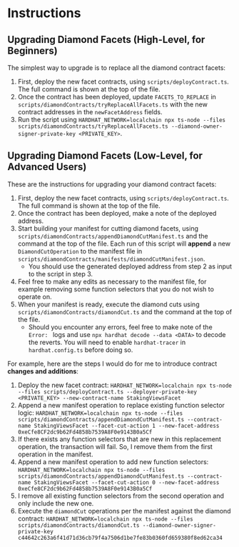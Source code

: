 # Instructions

## Upgrading Diamond Facets (High-Level, for Beginners)

The simplest way to upgrade is to replace all the diamond contract facets:

1. First, deploy the new facet contracts, using `scripts/deployContract.ts`. The full command is shown at the top of the file.
2. Once the contract has been deployed, update `FACETS_TO_REPLACE` in `scripts/diamondContracts/tryReplaceAllFacets.ts` with the new contract addresses in the `newFacetAddress` fields.
3. Run the script using `HARDHAT_NETWORK=localchain npx ts-node --files scripts/diamondContracts/tryReplaceAllFacets.ts --diamond-owner-signer-private-key <PRIVATE_KEY>`.

## Upgrading Diamond Facets (Low-Level, for Advanced Users)

These are the instructions for upgrading your diamond contract facets:

1. First, deploy the new facet contracts, using `scripts/deployContract.ts`. The full command is shown at the top of the file.
2. Once the contract has been deployed, make a note of the deployed address.
3. Start building your manifest for cutting diamond facets, using `scripts/diamondContracts/appendDiamondCutManifest.ts` and the command at the top of the file. Each run of this script will **append** a new `DiamondCutOperation` to the manifest file in `scripts/diamondContracts/manifests/diamondCutManifest.json`.
   - You should use the generated deployed address from step 2 as input to the script in step 3.
4. Feel free to make any edits as necessary to the manifest file, for example removing some function selectors that you do not wish to operate on.
5. When your manifest is ready, execute the diamond cuts using `scripts/diamondContracts/diamondCut.ts` and the command at the top of the file.
   - Should you encounter any errors, feel free to make note of the `Error: ` logs and use `npx hardhat decode --data <DATA>` to decode the reverts. You will need to enable `hardhat-tracer` in `hardhat.config.ts` before doing so.

For example, here are the steps I would do for me to introduce contract **changes and additions**:

1. Deploy the new facet contract: `HARDHAT_NETWORK=localchain npx ts-node --files scripts/deployContract.ts --deployer-private-key <PRIVATE_KEY> --new-contract-name StakingViewsFacet`
2. Append a new manifest operation to replace existing function selector logic: `HARDHAT_NETWORK=localchain npx ts-node --files scripts/diamondContracts/appendDiamondCutManifest.ts --contract-name StakingViewsFacet --facet-cut-action 1 --new-facet-address 0xeCfe8CF2dc9b62Fd4858b7539A8F0e9143B0a5Cf`
3. If there exists any function selectors that are new in this replacement operation, the transaction will fail. So, I remove them from the first operation in the manifest.
4. Append a new manifest operation to add new function selectors: `HARDHAT_NETWORK=localchain npx ts-node --files scripts/diamondContracts/appendDiamondCutManifest.ts --contract-name StakingViewsFacet --facet-cut-action 0 --new-facet-address 0xeCfe8CF2dc9b62Fd4858b7539A8F0e9143B0a5Cf`
5. I remove all existing function selectors from the second operation and only include the new one.
6. Execute the `diamondCut` operations per the manifest against the diamond contract: `HARDHAT_NETWORK=localchain npx ts-node --files scripts/diamondContracts/diamondCut.ts --diamond-owner-signer-private-key c44642c263a6f41d71d36cb79f4a7506d1be7fe83b0360fd659380f8ed62ca34`
